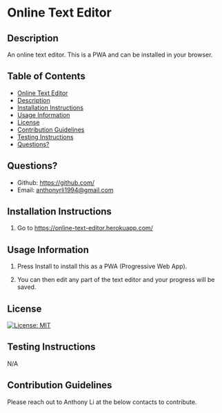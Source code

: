 # Online Text Editor

## Description
An online text editor. This is a PWA and can be installed in your browser.

## Table of Contents
 - [Online Text Editor](#online-text-editor)
 - [Description](#description)
 - [Installation Instructions](#installation-instructions)
 - [Usage Information](#usage-information)
 - [License](#license)
 - [Contribution Guidelines](#contribution-guidelines)
 - [Testing Instructions](#testing-instructions)
 - [Questions?](#questions)


## Questions?
- Github: https://github.com/ 
- Email: anthonyrli1994@gmail.com

## Installation Instructions
1. Go to https://online-text-editor.herokuapp.com/

## Usage Information
1. Press Install to install this as a PWA (Progressive Web App).

2. You can then edit any part of the text editor and your progress will be saved.



## License
[![License: MIT](https://img.shields.io/badge/License-MIT-yellow.svg)](https://opensource.org/licenses/MIT)

## Testing Instructions
N/A

## Contribution Guidelines
Please reach out to Anthony Li at the below contacts to contribute.

